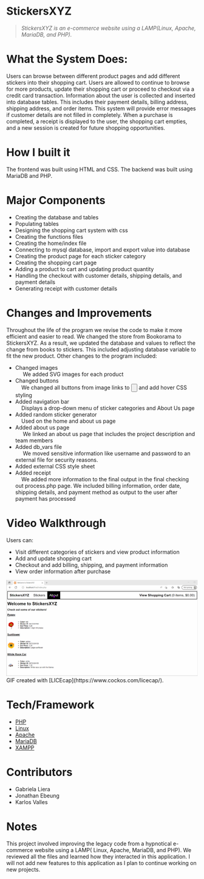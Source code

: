 # StickersXYZ
> *StickersXYZ is an e-commerce website using a LAMP(Linux, Apache, MariaDB, and PHP).*

# What the System Does:
Users can browse between different product pages and add different stickers into their shopping cart. Users are allowed to continue to browse for more products, update their shopping cart or proceed to checkout via a credit card transaction. Information about the user is collected and inserted into database tables. This includes their payment details, billing address, shipping address, and order items. This system will provide error messages if customer details are not filled in completely. When a purchase is completed, a receipt is displayed to the user, the shopping cart empties, and a new session is created for future shopping opportunities.

# How I built it
The frontend was built using HTML and CSS. The backend was built using MariaDB and PHP. 

# Major Components
<ul>
  <li>Creating the database and tables </li>
  <li>Populating tables</li>
   <li>Designing the shopping cart system with css</li>
   <li>Creating the functions files</li>
   <li>Creating the home/index file</li>
   <li>Connecting to mysql database, import and export value into database</li>
   <li>Creating the product page for each sticker category</li>
   <li>Creating the shopping cart page</li>
   <li>Adding a product to cart and updating product quantity</li>
   <li>Handling the checkout with customer details, shipping details, and payment details</li>
   <li>Generating receipt with customer details</li>
</ul>

# Changes and Improvements
Throughout the life of the program we revise the code to make it more efficient and easier to read. We changed the store from Bookorama to StickersXYZ. As a result, we updated the database and values to reflect the change from books to stickers. This included adjusting database variable to fit the new product. Other changes to the program included:
<ul>
  <li>Changed images<br>
     &nbsp &nbsp &nbspWe added SVG images for each product</li>
  <li>Changed buttons<br>
      &nbsp &nbsp&nbspWe changed all buttons from image links to <input type=button> and add hover CSS styling</li>
  <li>Added navigation bar<br>
      &nbsp &nbsp&nbspDisplays a drop-down menu of sticker categories and About Us page</li>
  <li>Added random sticker generator<br>
        &nbsp &nbsp&nbspUsed on the home and about us page</li>
  <li>Added about us page<br>
     &nbsp &nbsp &nbspWe linked an about us page that includes the project description and team members</li>
  <li>Added db_vars file<br>
   &nbsp &nbsp &nbspWe moved sensitive information like username and password to an external file for security reasons.</li>
  <li>Added external CSS style sheet</li>
  <li>Added receipt<br>
    &nbsp &nbsp&nbspWe added more information to the final output in the final checking out process.php page. We included billing information, order date, shipping details, and payment method as output to the user after payment has processed</li>
</ul>


# Video Walkthrough
Users can:
  <ul>
    <li>Visit different categories of stickers and view product information</li>
    <li>Add and update shopping cart</li>
    <li>Checkout and add billing, shipping, and payment information</li>
    <li>View order information after purchase</li>
  </ul>
<img src= 'stickerXYZ_recording.gif' title='Video Walkthrough' width='' alt='Video Walkthrough' />
GIF created with [LICEcap](https://www.cockos.com/licecap/).  

# Tech/Framework
<ul>
  <li><a href="https://www.php.net/">PHP</a></li>
  <li><a href="https://www.linux.org/pages/download/">Linux</a></li>
  <li><a href="https://httpd.apache.org/">Apache</a></li>
  <li><a href="https://mariadb.org/download/?t=mariadb&p=mariadb&r=10.11.0&os=windows&cpu=x86_64&pkg=msi&m=gigenet">MariaDB</a></li>
  <li><a href="https://www.apachefriends.org/">XAMPP</a></li>
</ul>

# Contributors
  <ul>
  <li>Gabriela Liera</li>
  <li>Jonathan Ebeung</li>
  <li>Karlos Valles</li>
  </ul>

# Notes
This project involved improving the legacy code from a hypnotical e-commerce website using a LAMP( Linux, Apache, MariaDB, and PHP). We reviewed all the files and learned how they interacted in this application. I will not add new features to this application as I plan to continue working on new projects.
